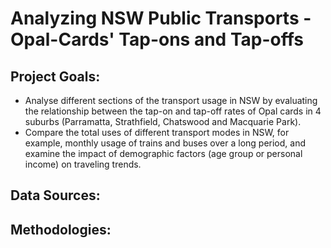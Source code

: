 # Analyzing NSW Public Transports - Opal-Cards' Tap-ons and Tap-offs 

## Project Goals: 
- Analyse different sections of the transport usage in NSW by evaluating the relationship between the tap-on and tap-off rates of Opal cards in 4 suburbs (Parramatta, Strathfield, Chatswood and Macquarie Park). 
- Compare the total uses of different transport modes in NSW, for example, monthly usage of trains and buses over a long period, and examine the impact of demographic factors (age group or personal income) on traveling trends.

## Data Sources: 

## Methodologies:
